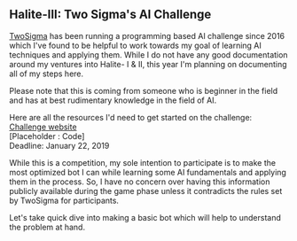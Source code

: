 ## Halite-III: Two Sigma's AI Challenge

[TwoSigma](https://www.twosigma.com/) has been running a programming based AI challenge since 2016 which I've found to be helpful to work towards my goal of learning AI techniques and applying them. While I do not have any good documentation around my ventures into Halite- I & II, this year I'm planning on documenting all of my steps here.  
  
Please note that this is coming from someone who is beginner in the field and has at best rudimentary knowledge in the field of AI.  
  
Here are all the resources I'd need to get started on the challenge:  
[Challenge website](https://halite.io/)  
[Placeholder : Code]  
Deadline: January 22, 2019  

While this is a competition, my sole intention to participate is to make the most optimized bot I can while learning some AI fundamentals and applying them in the process. So, I have no concern over having this information publicly available during the game phase unless it contradicts the rules set by TwoSigma for participants.  

Let's take quick dive into making a basic bot which will help to understand the problem at hand.  
